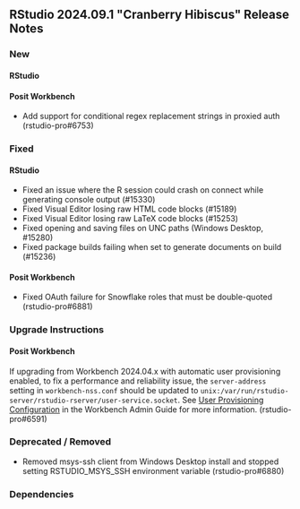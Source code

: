 ## RStudio 2024.09.1 "Cranberry Hibiscus" Release Notes

### New

#### RStudio

#### Posit Workbench

- Add support for conditional regex replacement strings in proxied auth (rstudio-pro#6753)

### Fixed

#### RStudio

- Fixed an issue where the R session could crash on connect while generating console output (#15330)
- Fixed Visual Editor losing raw HTML code blocks (#15189)
- Fixed Visual Editor losing raw LaTeX code blocks (#15253)
- Fixed opening and saving files on UNC paths (Windows Desktop, #15280)
- Fixed package builds failing when set to generate documents on build (#15236)

#### Posit Workbench

- Fixed OAuth failure for Snowflake roles that must be double-quoted (rstudio-pro#6881)

### Upgrade Instructions

#### Posit Workbench

If upgrading from Workbench 2024.04.x with automatic user provisioning enabled, to fix a performance and reliability issue, the `server-address` setting in `workbench-nss.conf` should be updated to `unix:/var/run/rstudio-server/rstudio-rserver/user-service.socket`. See [User Provisioning Configuration](https://docs.posit.co/ide/server-pro/user_provisioning/configuration.html) in the Workbench Admin Guide for more information. (rstudio-pro#6591)

### Deprecated / Removed

- Removed msys-ssh client from Windows Desktop install and stopped setting RSTUDIO_MSYS_SSH environment variable (rstudio-pro#6880)

### Dependencies
